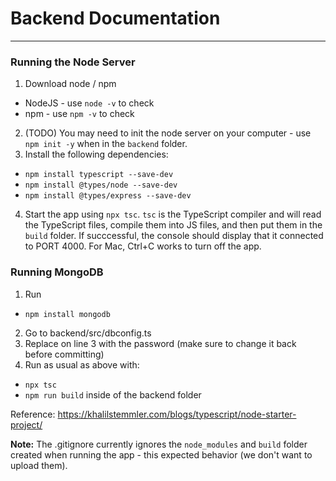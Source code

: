 # Backend Documentation
---
### Running the Node Server
1. Download node / npm
- NodeJS - use `node -v` to check
- npm - use `npm -v` to check
2. (TODO) You may need to init the node server on your computer - use `npm init -y` when in the `backend` folder.
3. Install the following dependencies:
- `npm install typescript --save-dev`
- `npm install @types/node --save-dev`
- `npm install @types/express --save-dev`
4. Start the app using `npx tsc`. `tsc` is the TypeScript compiler and will read the TypeScript files, compile them
  into JS files, and then put them in the `build` folder. If succcessful, the console should display that it connected
  to PORT 4000. For Mac, Ctrl+C works to turn off the app.

### Running MongoDB
1. Run 
- `npm install mongodb`
2. Go to backend/src/dbconfig.ts
3. Replace <password> on line 3 with the password (make sure to change it back before committing)
4. Run as usual as above with:
- `npx tsc`
- `npm run build`
inside of the backend folder

Reference: https://khalilstemmler.com/blogs/typescript/node-starter-project/

**Note:** The .gitignore currently ignores the `node_modules` and `build` folder created when running the app - this
expected behavior (we don't want to upload them).
